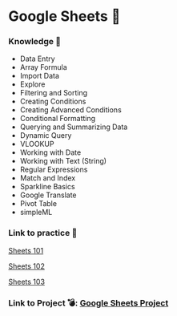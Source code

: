 # Google Sheets 🐑
### Knowledge 📖
* Data Entry
* Array Formula
* Import Data
* Explore
* Filtering and Sorting
* Creating Conditions
* Creating Advanced Conditions
* Conditional Formatting
* Querying and Summarizing Data
* Dynamic Query
* VLOOKUP
* Working with Date
* Working with Text (String)
* Regular Expressions
* Match and Index
* Sparkline Basics
* Google Translate
* Pivot Table
* simpleML

### Link to practice 🦾

[Sheets 101](https://docs.google.com/spreadsheets/d/1myLvu0qiBZsJXk1lYioFIhgo-Gb3XlIpwnnjjVCe3Ow/edit?usp=sharing)

[Sheets 102](https://docs.google.com/spreadsheets/d/1zlP525TbQhp1f6ajy-8PrlbRXyAsh2kWMHgYZh7CasA/edit?usp=sharing)

[Sheets 103](https://docs.google.com/spreadsheets/d/1yljbNnHkE0aL5H3g-iOGPr-DHVoFh4yNaFVtBmKPZm0/edit?usp=sharing)

### Link to Project 💣: [Google Sheets Project](https://docs.google.com/spreadsheets/d/1mSeeNcohICjw5QCU6Jiq653zfqXu23VjdjOApvtJlP0/edit?usp=sharing)
